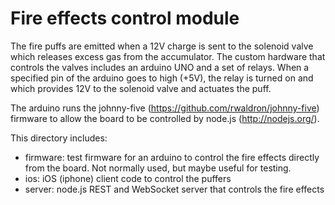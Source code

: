 Fire effects control module
===========================
The fire puffs are emitted when a 12V charge is sent to the solenoid valve which releases excess gas from the accumulator.  The custom hardware that controls the valves includes an arduino UNO and a set of relays.  When a specified pin of the arduino goes to high (+5V), the relay is turned on and which provides 12V to the solenoid valve and actuates the puff.  

The arduino runs the johnny-five (https://github.com/rwaldron/johnny-five) firmware to allow the board to be controlled by node.js (http://nodejs.org/).  

This directory includes:
* firmware: test firmware for an arduino to control the fire effects directly from the board.  Not normally used, but maybe useful for testing.
* ios: iOS (iphone) client code to control the puffers
* server: node.js REST and WebSocket server that controls the fire effects